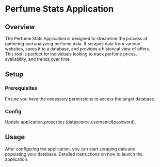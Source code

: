 # Perfume Stats Application
## Overview
The Perfume Stats Application is designed to streamline the process of gathering and analyzing perfume data. It scrapes data from various websites, saves it to a database, and provides a historical view of offers. This tool is perfect for individuals looking to track perfume prices, availability, and trends over time.

## Setup

### Prerequisites
Ensure you have the necessary permissions to access the target database.
### Config
Update application.properties (datasource.username&password).

## Usage
After configuring the application, you can start scraping data and populating your database. Detailed instructions on how to launch the application.
